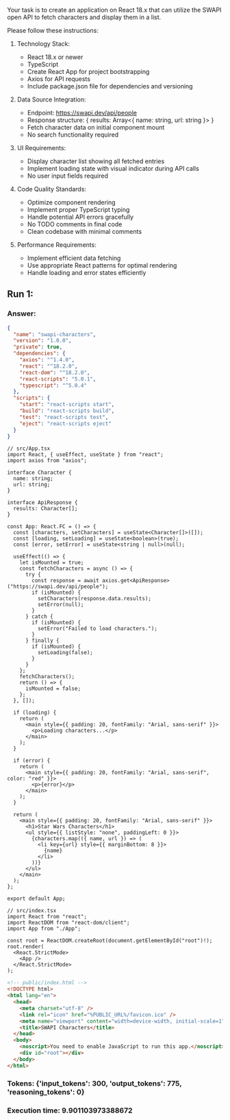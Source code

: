Your task is to create an application on React 18.x that can utilize the SWAPI open API to fetch characters and display them in a list.

Please follow these instructions:

1. Technology Stack:
   - React 18.x or newer
   - TypeScript
   - Create React App for project bootstrapping
   - Axios for API requests
   - Include package.json file for dependencies and versioning

2. Data Source Integration:
   - Endpoint: https://swapi.dev/api/people
   - Response structure: { results: Array<{ name: string, url: string }> }
   - Fetch character data on initial component mount
   - No search functionality required

3. UI Requirements:
   - Display character list showing all fetched entries
   - Implement loading state with visual indicator during API calls
   - No user input fields required

4. Code Quality Standards:
   - Optimize component rendering
   - Implement proper TypeScript typing
   - Handle potential API errors gracefully
   - No TODO comments in final code
   - Clean codebase with minimal comments

5. Performance Requirements:
   - Implement efficient data fetching
   - Use appropriate React patterns for optimal rendering
   - Handle loading and error states efficiently
## Run 1:
### Answer:
```json
{
  "name": "swapi-characters",
  "version": "1.0.0",
  "private": true,
  "dependencies": {
    "axios": "^1.4.0",
    "react": "^18.2.0",
    "react-dom": "^18.2.0",
    "react-scripts": "5.0.1",
    "typescript": "^5.0.4"
  },
  "scripts": {
    "start": "react-scripts start",
    "build": "react-scripts build",
    "test": "react-scripts test",
    "eject": "react-scripts eject"
  }
}
```

```tsx
// src/App.tsx
import React, { useEffect, useState } from "react";
import axios from "axios";

interface Character {
  name: string;
  url: string;
}

interface ApiResponse {
  results: Character[];
}

const App: React.FC = () => {
  const [characters, setCharacters] = useState<Character[]>([]);
  const [loading, setLoading] = useState<boolean>(true);
  const [error, setError] = useState<string | null>(null);

  useEffect(() => {
    let isMounted = true;
    const fetchCharacters = async () => {
      try {
        const response = await axios.get<ApiResponse>("https://swapi.dev/api/people");
        if (isMounted) {
          setCharacters(response.data.results);
          setError(null);
        }
      } catch {
        if (isMounted) {
          setError("Failed to load characters.");
        }
      } finally {
        if (isMounted) {
          setLoading(false);
        }
      }
    };
    fetchCharacters();
    return () => {
      isMounted = false;
    };
  }, []);

  if (loading) {
    return (
      <main style={{ padding: 20, fontFamily: "Arial, sans-serif" }}>
        <p>Loading characters...</p>
      </main>
    );
  }

  if (error) {
    return (
      <main style={{ padding: 20, fontFamily: "Arial, sans-serif", color: "red" }}>
        <p>{error}</p>
      </main>
    );
  }

  return (
    <main style={{ padding: 20, fontFamily: "Arial, sans-serif" }}>
      <h1>Star Wars Characters</h1>
      <ul style={{ listStyle: "none", paddingLeft: 0 }}>
        {characters.map(({ name, url }) => (
          <li key={url} style={{ marginBottom: 8 }}>
            {name}
          </li>
        ))}
      </ul>
    </main>
  );
};

export default App;
```

```tsx
// src/index.tsx
import React from "react";
import ReactDOM from "react-dom/client";
import App from "./App";

const root = ReactDOM.createRoot(document.getElementById("root")!);
root.render(
  <React.StrictMode>
    <App />
  </React.StrictMode>
);
```

```html
<!-- public/index.html -->
<!DOCTYPE html>
<html lang="en">
  <head>
    <meta charset="utf-8" />
    <link rel="icon" href="%PUBLIC_URL%/favicon.ico" />
    <meta name="viewport" content="width=device-width, initial-scale=1" />
    <title>SWAPI Characters</title>
  </head>
  <body>
    <noscript>You need to enable JavaScript to run this app.</noscript>
    <div id="root"></div>
  </body>
</html>
```

### Tokens: {'input_tokens': 300, 'output_tokens': 775, 'reasoning_tokens': 0}
### Execution time: 9.901103973388672

